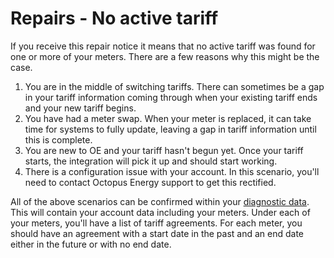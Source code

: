 # Repairs - No active tariff

If you receive this repair notice it means that no active tariff was found for one or more of your meters. There are a few reasons why this might be the case.

1. You are in the middle of switching tariffs. There can sometimes be a gap in your tariff information coming through when your existing tariff ends and your new tariff begins.
2. You have had a meter swap. When your meter is replaced, it can take time for systems to fully update, leaving a gap in tariff information until this is complete.
3. You are new to OE and your tariff hasn't begun yet. Once your tariff starts, the integration will pick it up and should start working.
4. There is a configuration issue with your account. In this scenario, you'll need to contact Octopus Energy support to get this rectified.

All of the above scenarios can be confirmed within your [diagnostic data](../faq.md#ive-been-asked-for-my-meter-information-in-a-bug-request-how-do-i-obtain-this). This will contain your account data including your meters. Under each of your meters, you'll have a list of tariff agreements. For each meter, you should have an agreement with a start date in the past and an end date either in the future or with no end date.
